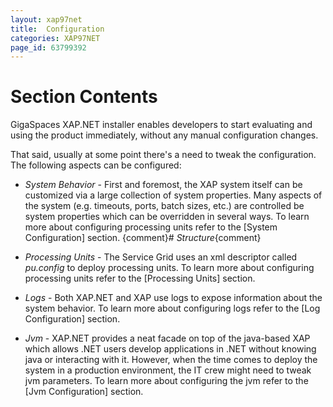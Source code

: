 ```yaml
---
layout: xap97net
title:  Configuration
categories: XAP97NET
page_id: 63799392
---
```


# Section Contents

GigaSpaces XAP.NET installer enables developers to start evaluating and using the product immediately, without any manual configuration changes.

That said, usually at some point there's a need to tweak the configuration. The following aspects can be configured:

- *System Behavior* - First and foremost, the XAP system itself can be customized via a large collection of system properties. Many aspects of the system (e.g. timeouts, ports, batch sizes, etc.) are controlled be system properties which can be overridden in several ways. To learn more about configuring processing units refer to the [System Configuration] section.
{comment}# *Structure*{comment}

- *Processing Units* - The Service Grid uses an xml descriptor called *pu.config* to deploy processing units. To learn more about configuring processing units refer to the [Processing Units] section.

- *Logs* - Both XAP.NET and XAP use logs to expose information about the system behavior. To learn more about configuring logs refer to the [Log Configuration] section.

- *Jvm* - XAP.NET provides a neat facade on top of the java-based XAP which allows .NET users develop applications in .NET without knowing java or interacting with it. However, when the time comes to deploy the system in a production environment, the IT crew might need to tweak jvm parameters. To learn more about configuring the jvm refer to the [Jvm Configuration] section.
